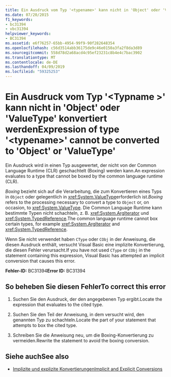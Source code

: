 ```yaml
---
title: Ein Ausdruck vom Typ '<typename>' kann nicht in 'Object' oder 'ValueType' konvertiert werden
ms.date: 07/20/2015
f1_keywords:
- bc31394
- vbc31394
helpviewer_keywords:
- BC31394
ms.assetid: e6f76257-65bb-4954-99f9-90f282648354
ms.openlocfilehash: c56d3514abb36175de9c46e0150a3fa2f8da3d89
ms.sourcegitcommit: 558d78d2a68acd4c95ef23231c8b4e4c7bac3902
ms.translationtype: MT
ms.contentlocale: de-DE
ms.lasthandoff: 04/09/2019
ms.locfileid: "59325253"
---
```

# <a name="expression-of-type-typename-cannot-be-converted-to-object-or-valuetype"></a><span data-ttu-id="beda2-102">Ein Ausdruck vom Typ '\<Typname >' kann nicht in 'Object' oder 'ValueType' konvertiert werden</span><span class="sxs-lookup"><span data-stu-id="beda2-102">Expression of type '\<typename>' cannot be converted to 'Object' or 'ValueType'</span></span>
<span data-ttu-id="beda2-103">Ein Ausdruck wird in einen Typ ausgewertet, der nicht von der Common Language Runtime (CLR) geschachtelt (Boxing) werden kann.</span><span class="sxs-lookup"><span data-stu-id="beda2-103">An expression evaluates to a type that cannot be boxed by the common language runtime (CLR).</span></span>  
  
 <span data-ttu-id="beda2-104">*Boxing* bezieht sich auf die Verarbeitung, die zum Konvertieren eines Typs in `Object` oder gelegentlich in <xref:System.ValueType>erforderlich ist.</span><span class="sxs-lookup"><span data-stu-id="beda2-104">*Boxing* refers to the processing necessary to convert a type to `Object` or, on occasion, to <xref:System.ValueType>.</span></span> <span data-ttu-id="beda2-105">Die Common Language Runtime kann bestimmte Typen nicht schachteln, z. B. <xref:System.ArgIterator> und <xref:System.TypedReference>.</span><span class="sxs-lookup"><span data-stu-id="beda2-105">The common language runtime cannot box certain types, for example <xref:System.ArgIterator> and <xref:System.TypedReference>.</span></span>  
  
 <span data-ttu-id="beda2-106">Wenn Sie nicht verwendet haben `CType` oder `CObj` in der Anweisung, die diesen Ausdruck enthält, versucht Visual Basic eine implizite Konvertierung, die diesen Fehler verursacht.</span><span class="sxs-lookup"><span data-stu-id="beda2-106">If you have not used `CType` or `CObj` in the statement containing this expression, Visual Basic has attempted an implicit conversion that causes this error.</span></span>  
  
 <span data-ttu-id="beda2-107">**Fehler-ID:** BC31394</span><span class="sxs-lookup"><span data-stu-id="beda2-107">**Error ID:** BC31394</span></span>  
  
## <a name="to-correct-this-error"></a><span data-ttu-id="beda2-108">So beheben Sie diesen Fehler</span><span class="sxs-lookup"><span data-stu-id="beda2-108">To correct this error</span></span>  
  
1. <span data-ttu-id="beda2-109">Suchen Sie den Ausdruck, der den angegebenen Typ ergibt.</span><span class="sxs-lookup"><span data-stu-id="beda2-109">Locate the expression that evaluates to the cited type.</span></span>  
  
2. <span data-ttu-id="beda2-110">Suchen Sie den Teil der Anweisung, in dem versucht wird, den genannten Typ zu schachteln.</span><span class="sxs-lookup"><span data-stu-id="beda2-110">Locate the part of your statement that attempts to box the cited type.</span></span>  
  
3. <span data-ttu-id="beda2-111">Schreiben Sie die Anweisung neu, um die Boxing-Konvertierung zu vermeiden.</span><span class="sxs-lookup"><span data-stu-id="beda2-111">Rewrite the statement to avoid the boxing conversion.</span></span>  
  
## <a name="see-also"></a><span data-ttu-id="beda2-112">Siehe auch</span><span class="sxs-lookup"><span data-stu-id="beda2-112">See also</span></span>

- [<span data-ttu-id="beda2-113">Implizite und explizite Konvertierungen</span><span class="sxs-lookup"><span data-stu-id="beda2-113">Implicit and Explicit Conversions</span></span>](../../visual-basic/programming-guide/language-features/data-types/implicit-and-explicit-conversions.md)
